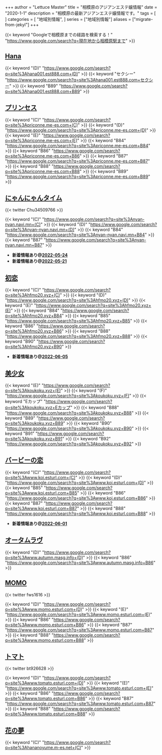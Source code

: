 +++
author = "Lettuce Master"
title = "相模原のアジアンエステ嬢情報"
date = "2020-1-1"
description = "相模原の最新アジアンエステ嬢情報です。"
tags = [
]
categories = [
    "地域別情報",
]
series = ["地域別情報"]
aliases = ["migrate-from-jekyl"]
+++

{{< keyword "Googleで相模原までの経路を検索する！" "https://www.google.com/search?q=現在地から相模原駅まで" >}}

## [Hana](http://hana001.est888.com/)
{{< keyword "(D)" "https://www.google.com/search?q=site%3Ahana001.est888.com+(D)" >}} {{< keyword "セクシー" "https://www.google.com/search?q=site%3Ahana001.est888.com+セクシー" >}} {{< keyword "B89" "https://www.google.com/search?q=site%3Ahana001.est888.com+B89" >}} 

## [プリンセス](http://priconne.me-es.com/)
{{< keyword "(C)" "https://www.google.com/search?q=site%3Apriconne.me-es.com+(C)" >}} {{< keyword "(D)" "https://www.google.com/search?q=site%3Apriconne.me-es.com+(D)" >}} {{< keyword "(E)" "https://www.google.com/search?q=site%3Apriconne.me-es.com+(E)" >}} {{< keyword "B84" "https://www.google.com/search?q=site%3Apriconne.me-es.com+B84" >}} {{< keyword "B86" "https://www.google.com/search?q=site%3Apriconne.me-es.com+B86" >}} {{< keyword "B87" "https://www.google.com/search?q=site%3Apriconne.me-es.com+B87" >}} {{< keyword "B88" "https://www.google.com/search?q=site%3Apriconne.me-es.com+B88" >}} {{< keyword "B89" "https://www.google.com/search?q=site%3Apriconne.me-es.com+B89" >}} 

## [にゃんにゃんタイム](https://nyan-nyan.navi.mn/)


{{< twitter Chu34509766 >}}

{{< keyword "(C)" "https://www.google.com/search?q=site%3Anyan-nyan.navi.mn+(C)" >}} {{< keyword "(D)" "https://www.google.com/search?q=site%3Anyan-nyan.navi.mn+(D)" >}} {{< keyword "B84" "https://www.google.com/search?q=site%3Anyan-nyan.navi.mn+B84" >}} {{< keyword "B87" "https://www.google.com/search?q=site%3Anyan-nyan.navi.mn+B87" >}} 

- **新着情報あり@[2022-05-24](/post/2022-05-24)**
- **新着情報あり@[2022-05-21](/post/2022-05-21)**
## [初恋](http://hfmo20.xyz/)
{{< keyword "(C)" "https://www.google.com/search?q=site%3Ahfmo20.xyz+(C)" >}} {{< keyword "(D)" "https://www.google.com/search?q=site%3Ahfmo20.xyz+(D)" >}} {{< keyword "(E)" "https://www.google.com/search?q=site%3Ahfmo20.xyz+(E)" >}} {{< keyword "B84" "https://www.google.com/search?q=site%3Ahfmo20.xyz+B84" >}} {{< keyword "B85" "https://www.google.com/search?q=site%3Ahfmo20.xyz+B85" >}} {{< keyword "B86" "https://www.google.com/search?q=site%3Ahfmo20.xyz+B86" >}} {{< keyword "B88" "https://www.google.com/search?q=site%3Ahfmo20.xyz+B88" >}} {{< keyword "B90" "https://www.google.com/search?q=site%3Ahfmo20.xyz+B90" >}} 

- **新着情報あり@[2022-06-05](/post/2022-06-05)**
## [美少女](http://koukoku.xyz/shaonv/)
{{< keyword "(E)" "https://www.google.com/search?q=site%3Akoukoku.xyz+(E)" >}} {{< keyword "(F)" "https://www.google.com/search?q=site%3Akoukoku.xyz+(F)" >}} {{< keyword "Eカップ" "https://www.google.com/search?q=site%3Akoukoku.xyz+Eカップ" >}} {{< keyword "B88" "https://www.google.com/search?q=site%3Akoukoku.xyz+B88" >}} {{< keyword "B89" "https://www.google.com/search?q=site%3Akoukoku.xyz+B89" >}} {{< keyword "B90" "https://www.google.com/search?q=site%3Akoukoku.xyz+B90" >}} {{< keyword "B91" "https://www.google.com/search?q=site%3Akoukoku.xyz+B91" >}} {{< keyword "B92" "https://www.google.com/search?q=site%3Akoukoku.xyz+B92" >}} 

## [バービーの恋](http://www.koi.esturl.com/)
{{< keyword "(C)" "https://www.google.com/search?q=site%3Awww.koi.esturl.com+(C)" >}} {{< keyword "(D)" "https://www.google.com/search?q=site%3Awww.koi.esturl.com+(D)" >}} {{< keyword "B85" "https://www.google.com/search?q=site%3Awww.koi.esturl.com+B85" >}} {{< keyword "B86" "https://www.google.com/search?q=site%3Awww.koi.esturl.com+B86" >}} {{< keyword "B87" "https://www.google.com/search?q=site%3Awww.koi.esturl.com+B87" >}} {{< keyword "B88" "https://www.google.com/search?q=site%3Awww.koi.esturl.com+B88" >}} 

- **新着情報あり@[2022-06-01](/post/2022-06-01)**
## [オータムラヴ](http://www.autumn.masg.info/)
{{< keyword "(D)" "https://www.google.com/search?q=site%3Awww.autumn.masg.info+(D)" >}} {{< keyword "B86" "https://www.google.com/search?q=site%3Awww.autumn.masg.info+B86" >}} 

## [MOMO](http://www.momo.esturl.com/)


{{< twitter fws1616 >}}

{{< keyword "(D)" "https://www.google.com/search?q=site%3Awww.momo.esturl.com+(D)" >}} {{< keyword "(E)" "https://www.google.com/search?q=site%3Awww.momo.esturl.com+(E)" >}} {{< keyword "B86" "https://www.google.com/search?q=site%3Awww.momo.esturl.com+B86" >}} {{< keyword "B87" "https://www.google.com/search?q=site%3Awww.momo.esturl.com+B87" >}} {{< keyword "B88" "https://www.google.com/search?q=site%3Awww.momo.esturl.com+B88" >}} 

## [トマト](http://www.tomato.esturl.com/)


{{< twitter bt926628 >}}

{{< keyword "(D)" "https://www.google.com/search?q=site%3Awww.tomato.esturl.com+(D)" >}} {{< keyword "(E)" "https://www.google.com/search?q=site%3Awww.tomato.esturl.com+(E)" >}} {{< keyword "B86" "https://www.google.com/search?q=site%3Awww.tomato.esturl.com+B86" >}} {{< keyword "B87" "https://www.google.com/search?q=site%3Awww.tomato.esturl.com+B87" >}} {{< keyword "B88" "https://www.google.com/search?q=site%3Awww.tomato.esturl.com+B88" >}} 

## [花の夢](http://hananoyume.m-es.net/)
{{< keyword "(C)" "https://www.google.com/search?q=site%3Ahananoyume.m-es.net+(C)" >}} 

